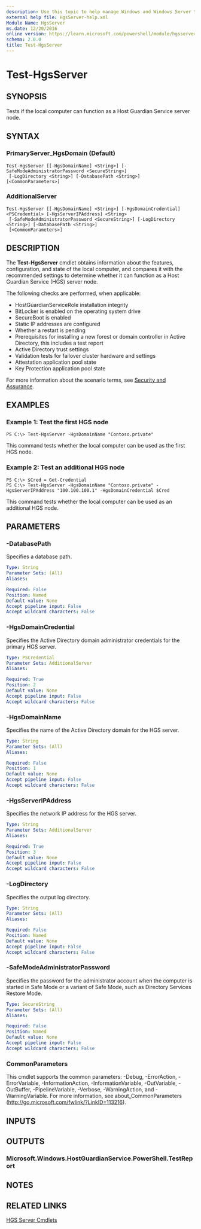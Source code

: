 ```yaml
---
description: Use this topic to help manage Windows and Windows Server technologies with Windows PowerShell.
external help file: HgsServer-help.xml
Module Name: HgsServer
ms.date: 12/20/2016
online version: https://learn.microsoft.com/powershell/module/hgsserver/test-hgsserver?view=windowsserver2025-ps&wt.mc_id=ps-gethelp
schema: 2.0.0
title: Test-HgsServer
---
```


# Test-HgsServer

## SYNOPSIS
Tests if the local computer can function as a Host Guardian Service server node.

## SYNTAX

### PrimaryServer_HgsDomain (Default)
```
Test-HgsServer [[-HgsDomainName] <String>] [-SafeModeAdministratorPassword <SecureString>]
 [-LogDirectory <String>] [-DatabasePath <String>] [<CommonParameters>]
```

### AdditionalServer
```
Test-HgsServer [[-HgsDomainName] <String>] [-HgsDomainCredential] <PSCredential> [-HgsServerIPAddress] <String>
 [-SafeModeAdministratorPassword <SecureString>] [-LogDirectory <String>] [-DatabasePath <String>]
 [<CommonParameters>]
```

## DESCRIPTION
The **Test-HgsServer** cmdlet obtains information about the features, configuration, and state of the local computer, and compares it with the recommended settings to determine whether it can function as a Host Guardian Service (HGS) server node.

The following checks are performed, when applicable:

- HostGuardianServiceRole installation integrity
- BitLocker is enabled on the operating system drive
- SecureBoot is enabled
- Static IP addresses are configured
- Whether a restart is pending
- Prerequisites for installing a new forest or domain controller in Active Directory, this includes a test report
- Active Directory trust settings
- Validation tests for failover cluster hardware and settings
- Attestation application pool state
- Key Protection application pool state

For more information about the scenario terms, see [Security and Assurance](https://go.microsoft.com/fwlink/?LinkId=699209).

## EXAMPLES

### Example 1: Test the first HGS node
```
PS C:\> Test-HgsServer -HgsDomainName "Contoso.private"
```

This command tests whether the local computer can be used as the first HGS node.

### Example 2: Test an additional HGS node
```
PS C:\> $Cred = Get-Credential
PS C:\> Test-HgsServer -HgsDomainName "Contoso.private" -HgsServerIPAddress "100.100.100.1" -HgsDomainCredential $Cred
```

This command tests whether the local computer can be used as an additional HGS node.

## PARAMETERS

### -DatabasePath
Specifies a database path.

```yaml
Type: String
Parameter Sets: (All)
Aliases:

Required: False
Position: Named
Default value: None
Accept pipeline input: False
Accept wildcard characters: False
```

### -HgsDomainCredential
Specifies the Active Directory domain administrator credentials for the primary HGS server.

```yaml
Type: PSCredential
Parameter Sets: AdditionalServer
Aliases:

Required: True
Position: 2
Default value: None
Accept pipeline input: False
Accept wildcard characters: False
```

### -HgsDomainName
Specifies the name of the Active Directory domain for the HGS server.

```yaml
Type: String
Parameter Sets: (All)
Aliases:

Required: False
Position: 1
Default value: None
Accept pipeline input: False
Accept wildcard characters: False
```

### -HgsServerIPAddress
Specifies the network IP address for the HGS server.

```yaml
Type: String
Parameter Sets: AdditionalServer
Aliases:

Required: True
Position: 3
Default value: None
Accept pipeline input: False
Accept wildcard characters: False
```

### -LogDirectory
Specifies the output log directory.

```yaml
Type: String
Parameter Sets: (All)
Aliases:

Required: False
Position: Named
Default value: None
Accept pipeline input: False
Accept wildcard characters: False
```

### -SafeModeAdministratorPassword
Specifies the password for the administrator account when the computer is started in Safe Mode or a variant of Safe Mode, such as Directory Services Restore Mode.

```yaml
Type: SecureString
Parameter Sets: (All)
Aliases:

Required: False
Position: Named
Default value: None
Accept pipeline input: False
Accept wildcard characters: False
```

### CommonParameters
This cmdlet supports the common parameters: -Debug, -ErrorAction, -ErrorVariable, -InformationAction, -InformationVariable, -OutVariable, -OutBuffer, -PipelineVariable, -Verbose, -WarningAction, and -WarningVariable. For more information, see about_CommonParameters (http://go.microsoft.com/fwlink/?LinkID=113216).

## INPUTS

## OUTPUTS

### Microsoft.Windows.HostGuardianService.PowerShell.TestReport

## NOTES

## RELATED LINKS

[HGS Server Cmdlets](./hgsserver.md)

